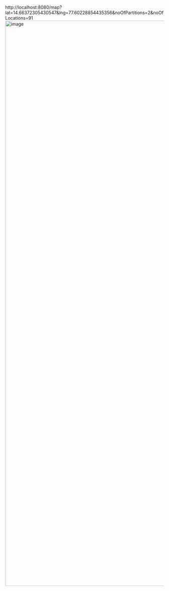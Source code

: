 http://localhost:8080/map?lat=14.66372305430547&lng=77.60228854435356&noOfPartitions=2&noOfLocations=91
<img width="1792" alt="image" src="https://github.com/vgopari/GeoSpatialAlgorithm/assets/47558150/91295510-a91e-4c17-8f36-e0439a3d0ef0">
